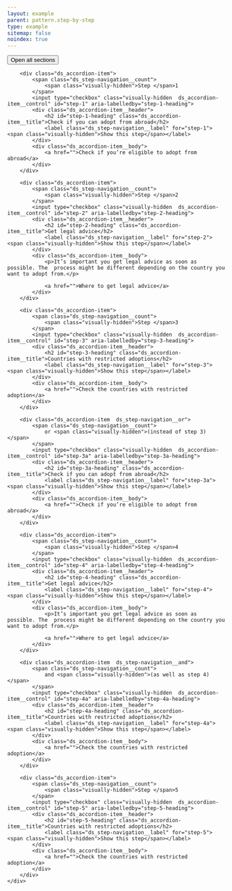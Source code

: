 ```yaml
---
layout: example
parent: pattern.step-by-step
type: example
sitemap: false
noindex: true
---
```


<div class="ds_step-navigation">
    <div class="ds_accordion" data-module="ds-accordion">
        <button data-accordion="accordion-open-all" type="button" class="ds_link  ds_accordion__open-all  js-open-all">Open all <span class="visually-hidden">sections</span></button>

        <div class="ds_accordion-item">
            <span class="ds_step-navigation__count">
                <span class="visually-hidden">Step </span>1
            </span>
            <input type="checkbox" class="visually-hidden  ds_accordion-item__control" id="step-1" aria-labelledby="step-1-heading">
            <div class="ds_accordion-item__header">
                <h2 id="step-1-heading" class="ds_accordion-item__title">Check if you can adopt from abroad</h2>
                <label class="ds_step-navigation__label" for="step-1"><span class="visually-hidden">Show this step</span></label>
            </div>
            <div class="ds_accordion-item__body">
                <a href="">Check if you’re eligible to adopt from abroad</a>
            </div>
        </div>

        <div class="ds_accordion-item">
            <span class="ds_step-navigation__count">
                <span class="visually-hidden">Step </span>2
            </span>
            <input type="checkbox" class="visually-hidden  ds_accordion-item__control" id="step-2" aria-labelledby="step-2-heading">
            <div class="ds_accordion-item__header">
                <h2 id="step-2-heading" class="ds_accordion-item__title">Get legal advice</h2>
                <label class="ds_step-navigation__label" for="step-2"><span class="visually-hidden">Show this step</span></label>
            </div>
            <div class="ds_accordion-item__body">
                <p>It’s important you get legal advice as soon as possible. The  process might be different depending on the country you want to adopt from.</p>

                <a href="">Where to get legal advice</a>
            </div>
        </div>

        <div class="ds_accordion-item">
            <span class="ds_step-navigation__count">
                <span class="visually-hidden">Step </span>3
            </span>
            <input type="checkbox" class="visually-hidden  ds_accordion-item__control" id="step-3" aria-labelledby="step-3-heading">
            <div class="ds_accordion-item__header">
                <h2 id="step-3-heading" class="ds_accordion-item__title">Countries with restricted adoptions</h2>
                <label class="ds_step-navigation__label" for="step-3"><span class="visually-hidden">Show this step</span></label>
            </div>
            <div class="ds_accordion-item__body">
                <a href="">Check the countries with restricted adoption</a>
            </div>
        </div>

        <div class="ds_accordion-item  ds_step-navigation__or">
            <span class="ds_step-navigation__count">
                or <span class="visually-hidden">(instead of step 3)</span>
            </span>
            <input type="checkbox" class="visually-hidden  ds_accordion-item__control" id="step-3a" aria-labelledby="step-3a-heading">
            <div class="ds_accordion-item__header">
                <h2 id="step-3a-heading" class="ds_accordion-item__title">Check if you can adopt from abroad</h2>
                <label class="ds_step-navigation__label" for="step-3a"><span class="visually-hidden">Show this step</span></label>
            </div>
            <div class="ds_accordion-item__body">
                <a href="">Check if you’re eligible to adopt from abroad</a>
            </div>
        </div>

        <div class="ds_accordion-item">
            <span class="ds_step-navigation__count">
                <span class="visually-hidden">Step </span>4
            </span>
            <input type="checkbox" class="visually-hidden  ds_accordion-item__control" id="step-4" aria-labelledby="step-4-heading">
            <div class="ds_accordion-item__header">
                <h2 id="step-4-heading" class="ds_accordion-item__title">Get legal advice</h2>
                <label class="ds_step-navigation__label" for="step-4"><span class="visually-hidden">Show this step</span></label>
            </div>
            <div class="ds_accordion-item__body">
                <p>It’s important you get legal advice as soon as possible. The  process might be different depending on the country you want to adopt from.</p>

                <a href="">Where to get legal advice</a>
            </div>
        </div>

        <div class="ds_accordion-item  ds_step-navigation__and">
            <span class="ds_step-navigation__count">
                and <span class="visually-hidden">(as well as step 4)</span>
            </span>
            <input type="checkbox" class="visually-hidden  ds_accordion-item__control" id="step-4a" aria-labelledby="step-4a-heading">
            <div class="ds_accordion-item__header">
                <h2 id="step-4a-heading" class="ds_accordion-item__title">Countries with restricted adoptions</h2>
                <label class="ds_step-navigation__label" for="step-4a"><span class="visually-hidden">Show this step</span></label>
            </div>
            <div class="ds_accordion-item__body">
                <a href="">Check the countries with restricted adoption</a>
            </div>
        </div>

        <div class="ds_accordion-item">
            <span class="ds_step-navigation__count">
                <span class="visually-hidden">Step </span>5
            </span>
            <input type="checkbox" class="visually-hidden  ds_accordion-item__control" id="step-5" aria-labelledby="step-5-heading">
            <div class="ds_accordion-item__header">
                <h2 id="step-5-heading" class="ds_accordion-item__title">Countries with restricted adoptions</h2>
                <label class="ds_step-navigation__label" for="step-5"><span class="visually-hidden">Show this step</span></label>
            </div>
            <div class="ds_accordion-item__body">
                <a href="">Check the countries with restricted adoption</a>
            </div>
        </div>
    </div>
</div>
